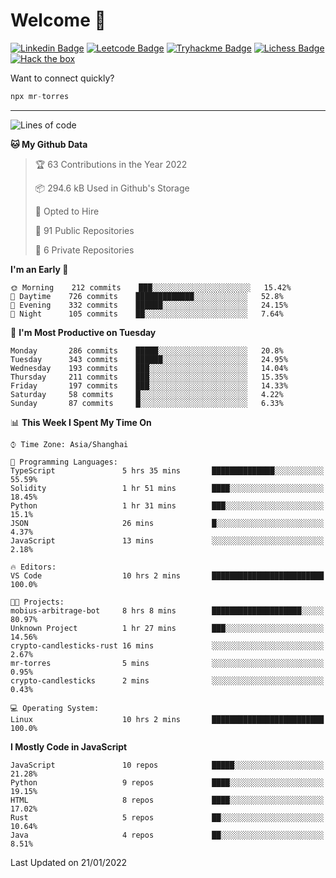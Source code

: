# Welcome 👋

[![Linkedin Badge](https://img.shields.io/badge/-PedroTorres-blue?style=flat-square&logo=Linkedin&logoColor=white&link=https://www.linkedin.com/in/PedroTorres/)](https://www.linkedin.com/in/pedro-torres-cruz/)
[![Leetcode Badge](https://img.shields.io/badge/profile-leetcode-green)](https://leetcode.com/corfucinas/)
[![Tryhackme Badge](https://img.shields.io/badge/profile-tryhackme-blue)](https://tryhackme.com/p/Corfucinas/)
[![Lichess Badge](https://img.shields.io/badge/challenge_me-lichess-yellow)](https://lichess.org/@/Corfucinas)
[![Hack the box](https://img.shields.io/badge/hack_the_box-profile-red)](https://www.hackthebox.eu/profile/375826)

Want to connect quickly?

```javascript
npx mr-torres
```

---

<!--START_SECTION:waka-->
![Lines of code](https://img.shields.io/badge/From%20Hello%20World%20I%27ve%20Written-1.6%20million%20lines%20of%20code-blue)

**🐱 My Github Data** 

> 🏆 63 Contributions in the Year 2022
 > 
> 📦 294.6 kB Used in Github's Storage 
 > 
> 💼 Opted to Hire
 > 
> 📜 91 Public Repositories 
 > 
> 🔑 6 Private Repositories  
 > 
**I'm an Early 🐤** 

```text
🌞 Morning    212 commits    ███░░░░░░░░░░░░░░░░░░░░░░   15.42% 
🌆 Daytime    726 commits    █████████████░░░░░░░░░░░░   52.8% 
🌃 Evening    332 commits    ██████░░░░░░░░░░░░░░░░░░░   24.15% 
🌙 Night      105 commits    ██░░░░░░░░░░░░░░░░░░░░░░░   7.64%

```
📅 **I'm Most Productive on Tuesday** 

```text
Monday       286 commits    █████░░░░░░░░░░░░░░░░░░░░   20.8% 
Tuesday      343 commits    ██████░░░░░░░░░░░░░░░░░░░   24.95% 
Wednesday    193 commits    ███░░░░░░░░░░░░░░░░░░░░░░   14.04% 
Thursday     211 commits    ███░░░░░░░░░░░░░░░░░░░░░░   15.35% 
Friday       197 commits    ███░░░░░░░░░░░░░░░░░░░░░░   14.33% 
Saturday     58 commits     █░░░░░░░░░░░░░░░░░░░░░░░░   4.22% 
Sunday       87 commits     █░░░░░░░░░░░░░░░░░░░░░░░░   6.33%

```


📊 **This Week I Spent My Time On** 

```text
⌚︎ Time Zone: Asia/Shanghai

💬 Programming Languages: 
TypeScript               5 hrs 35 mins       ██████████████░░░░░░░░░░░   55.59% 
Solidity                 1 hr 51 mins        ████░░░░░░░░░░░░░░░░░░░░░   18.45% 
Python                   1 hr 31 mins        ███░░░░░░░░░░░░░░░░░░░░░░   15.1% 
JSON                     26 mins             █░░░░░░░░░░░░░░░░░░░░░░░░   4.37% 
JavaScript               13 mins             ░░░░░░░░░░░░░░░░░░░░░░░░░   2.18%

🔥 Editors: 
VS Code                  10 hrs 2 mins       █████████████████████████   100.0%

🐱‍💻 Projects: 
mobius-arbitrage-bot     8 hrs 8 mins        ████████████████████░░░░░   80.97% 
Unknown Project          1 hr 27 mins        ███░░░░░░░░░░░░░░░░░░░░░░   14.56% 
crypto-candlesticks-rust 16 mins             ░░░░░░░░░░░░░░░░░░░░░░░░░   2.67% 
mr-torres                5 mins              ░░░░░░░░░░░░░░░░░░░░░░░░░   0.95% 
crypto-candlesticks      2 mins              ░░░░░░░░░░░░░░░░░░░░░░░░░   0.43%

💻 Operating System: 
Linux                    10 hrs 2 mins       █████████████████████████   100.0%

```

**I Mostly Code in JavaScript** 

```text
JavaScript               10 repos            █████░░░░░░░░░░░░░░░░░░░░   21.28% 
Python                   9 repos             ████░░░░░░░░░░░░░░░░░░░░░   19.15% 
HTML                     8 repos             ████░░░░░░░░░░░░░░░░░░░░░   17.02% 
Rust                     5 repos             ██░░░░░░░░░░░░░░░░░░░░░░░   10.64% 
Java                     4 repos             ██░░░░░░░░░░░░░░░░░░░░░░░   8.51%

```



 Last Updated on 21/01/2022
<!--END_SECTION:waka-->
